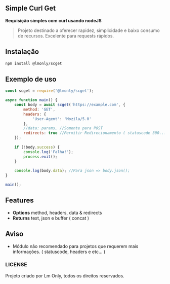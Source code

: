 ## Simple Curl Get

**Requisição simples com curl usando nodeJS**

> Projeto destinado a oferecer rapidez, simplicidade e baixo consumo de recursos. Excelente para requests rápidos.

## Instalação 

```bash
npm install @lmonly/scget
```

## Exemplo de uso

```Javascript
const scget = require('@lmonly/scget');

async function main() {
    const body = await scget('https://example.com', {
        method: 'GET',
        headers: {
            'User-Agent': 'Mozila/5.0'
        },
        //data: params, //Somente para POST
        redirects: true //Permitir Redirecionamento ( statuscode 300... )
    });
    
    if (!body.success) {
        console.log('Falha!');
        process.exit();
    }
    
    console.log(body.data); //Para json => body.json();
}

main();
```

## Features

 - **Options** method, headers, data & redirects
 - **Returns** text, json e buffer ( concat )

## Aviso
 
 - Módulo não recomendado para projetos que requerem mais informações. ( statuscode, headers e etc... )


### LICENSE

Projeto criado por Lm Only, todos os direitos reservados.